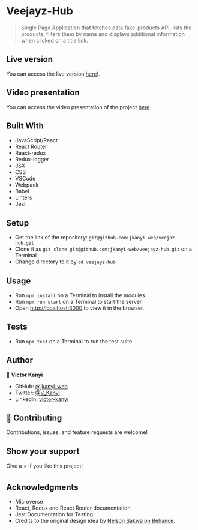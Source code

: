 # Veejayz-Hub

> Single Page Application that fetches data fake-products API, lists the products, filters them by name and displays additional information when clicked on a title link.

## Live version

You can access the live version [here]()).

## Video presentation

You can access the video presentation of the project [here](https://youtu.be/BmWjB2lG0WQ).

## Built With

- JavaScript/React
- React Router
- React-redux
- Redux-logger
- JSX
- CSS
- VSCode
- Webpack
- Babel
- Linters
- Jest

## Setup

- Get the link of the repository: `git@github.com:jkanyi-web/veejaz-hub.git`
- Clone it as `git clone git@github.com:jkanyi-web/veejayz-hub.git` on a Terminal
- Change directory to it by `cd veejayz-hub`

## Usage

- Run `npm install` on a Terminal to install the modules
- Run `npm run start` on a Terminal to start the server 
- Open [http://localhost:3000](http://localhost:3000) to view it in the browser.

## Tests

- Run `npm test` on a Terminal to run the test suite

## Author

👤 **Victor Kanyi**

- GitHub: [@jkanyi-web](https://github.com/jkanyi-web)
- Twitter: [@V_Kanyi](https://twitter.com/V_Kanyi)
- LinkedIn: [victor-kanyi](https://www.linkedin.com/in/victor-kanyi/)

## 🤝 Contributing

Contributions, issues, and feature requests are welcome!

## Show your support

Give a ⭐️ if you like this project!

## Acknowledgments

- Microverse
- React, Redux and React Router documentation
- Jest Documentation for Testing.
- Credits to the original design idea by [Nelson Sakwa on Behance](https://www.behance.net/sakwadesignstudio).
